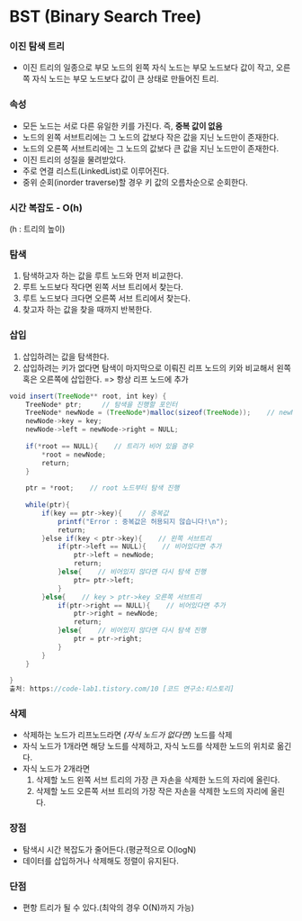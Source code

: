 # BST (Binary Search Tree)

### 이진 탐색 트리
- 이진 트리의 일종으로 부모 노드의 왼쪽 자식 노드는 부모 노드보다 값이 작고, 오른쪽 자식 노드는 부모 노드보다 값이 큰 상태로 만들어진 트리.

### 속성
- 모든 노드는 서로 다른 유일한 키를 가진다. 즉, <b>중복 값이 없음</b>
- 노드의 왼쪽 서브트리에는 그 노드의 값보다 작은 값을 지닌 노드만이 존재한다.
- 노드의 오른쪽 서브트리에는 그 노드의 값보다 큰 값을 지닌 노드만이 존재한다.
- 이진 트리의 성질을 물려받았다.
- 주로 연결 리스트(LinkedList)로 이루어진다.
- 중위 순회(inorder traverse)할 경우 키 값의 오름차순으로 순회한다.

### 시간 복잡도 - O(h)
(h : 트리의 높이)

### 탐색
1. 탐색하고자 하는 값을 루트 노드와 먼저 비교한다.
2. 루트 노드보다 작다면 왼쪽 서브 트리에서 찾는다.
3. 루트 노드보다 크다면 오른쪽 서브 트리에서 찾는다.
4. 찾고자 하는 값을 찾을 때까지 반복한다.

### 삽입
1. 삽입하려는 값을 탐색한다.
2. 삽입하려는 키가 없다면 탐색이 마지막으로 이뤄진 리프 노드의 키와 비교해서 왼쪽 혹은 오른쪽에 삽입한다. => 항상 리프 노드에 추가

``` java
void insert(TreeNode** root, int key) {
    TreeNode* ptr;     // 탐색을 진행할 포인터 
    TreeNode* newNode = (TreeNode*)malloc(sizeof(TreeNode));    // newNode 생성
    newNode->key = key;
    newNode->left = newNode->right = NULL; 
    
    if(*root == NULL){    // 트리가 비어 있을 경우 
        *root = newNode;
        return;
    }
    
    ptr = *root;    // root 노드부터 탐색 진행  
    
    while(ptr){
        if(key == ptr->key){    // 중복값 
            printf("Error : 중복값은 허용되지 않습니다!\n");
            return;
        }else if(key < ptr->key){    // 왼쪽 서브트리 
            if(ptr->left == NULL){    // 비어있다면 추가 
                ptr->left = newNode;
                return;
            }else{    // 비어있지 않다면 다시 탐색 진행 
                ptr= ptr->left;
            }
        }else{    // key > ptr->key 오른쪽 서브트리 
            if(ptr->right == NULL){    // 비어있다면 추가 
                ptr->right = newNode;
                return;
            }else{    // 비어있지 않다면 다시 탐색 진행 
                ptr = ptr->right;
            }
        }
    }
    
}
출처: https://code-lab1.tistory.com/10 [코드 연구소:티스토리]
```

### 삭제
- 삭제하는 노드가 리프노드라면 *(자식 노드가 없다면)* 노드를 삭제
- 자식 노드가 1개라면 해당 노드를 삭제하고, 자식 노드를 삭제한 노드의 위치로 옮긴다.
- 자식 노드가 2개라면
    1. 삭제할 노드 왼쪽 서브 트리의 가장 큰 자손을 삭제한 노드의 자리에 올린다.
    2. 삭제할 노드 오른쪽 서브 트리의 가장 작은 자손을 삭제한 노드의 자리에 올린다.

### 장점
- 탐색시 시간 복잡도가 줄어든다.(평균적으로 O(logN)
- 데이터를 삽입하거나 삭제해도 정렬이 유지된다.

### 단점
- 편항 트리가 될 수 있다.(최악의 경우 O(N)까지 가능)
